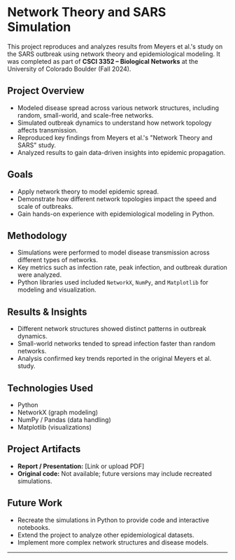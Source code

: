 # Network Theory and SARS Simulation

This project reproduces and analyzes results from Meyers et al.'s study on the SARS outbreak using network theory and epidemiological modeling. It was completed as part of **CSCI 3352 – Biological Networks** at the University of Colorado Boulder (Fall 2024).

## Project Overview
- Modeled disease spread across various network structures, including random, small-world, and scale-free networks.
- Simulated outbreak dynamics to understand how network topology affects transmission.
- Reproduced key findings from Meyers et al.'s "Network Theory and SARS" study.
- Analyzed results to gain data-driven insights into epidemic propagation.

## Goals
- Apply network theory to model epidemic spread.
- Demonstrate how different network topologies impact the speed and scale of outbreaks.
- Gain hands-on experience with epidemiological modeling in Python.

## Methodology
- Simulations were performed to model disease transmission across different types of networks.
- Key metrics such as infection rate, peak infection, and outbreak duration were analyzed.
- Python libraries used included `NetworkX`, `NumPy`, and `Matplotlib` for modeling and visualization.

## Results & Insights
- Different network structures showed distinct patterns in outbreak dynamics.
- Small-world networks tended to spread infection faster than random networks.
- Analysis confirmed key trends reported in the original Meyers et al. study.

## Technologies Used
- Python
- NetworkX (graph modeling)
- NumPy / Pandas (data handling)
- Matplotlib (visualizations)

## Project Artifacts
- **Report / Presentation:** [Link or upload PDF]
- **Original code:** Not available; future versions may include recreated simulations.

## Future Work
- Recreate the simulations in Python to provide code and interactive notebooks.
- Extend the project to analyze other epidemiological datasets.
- Implement more complex network structures and disease models.

---

